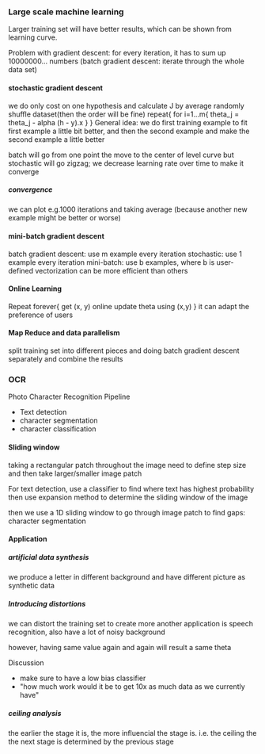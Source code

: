 ### Large scale machine learning 

Larger training set will have better results, which can be shown from learning curve. 

Problem with gradient descent: 
    for every iteration, it has to sum up 10000000... numbers (batch gradient descent: iterate through the whole data set)

#### stochastic gradient descent
we do only cost on one hypothesis and calculate J by average
randomly shuffle dataset(then the order will be fine)
repeat{
    for i=1...m{
        theta_j = theta_j - alpha (h - y).x
    }
}
General idea: we do first training example to fit first example a little bit better, and then the second example and make the second example a little better

batch will go from one point the move to the center of level curve
but stochastic will go zigzag; we decrease learning rate over time 
to make it converge

##### convergence 
we can plot e.g.1000 iterations and taking average
(because another new example might be better or worse)

#### mini-batch gradient descent 
batch gradient descent: use m example every iteration
stochastic: use 1 example every iteration 
mini-batch: use b examples, where b is user-defined
    vectorization can be more efficient than others

#### Online Learning
Repeat forever{
    get (x, y) online 
    update theta using (x,y)
}
it can adapt the preference of users 


#### Map Reduce and data parallelism 
split training set into different pieces and doing batch gradient descent separately and combine the results 



### OCR

Photo Character Recognition Pipeline
* Text detection
* character segmentation
* character classification 

#### Sliding window
taking a rectangular patch throughout the image
need to define step size and then take larger/smaller image patch 

For text detection, 
use a classifier to find where text has highest probability 
then use expansion method to determine the sliding window of the image

then we use a 1D sliding window to go through image patch to find gaps: character segmentation 

#### Application 
##### artificial data synthesis 
we produce a letter in different background and have different picture as synthetic data

##### Introducing distortions 
we can distort the training set to create more 
another application is speech recognition, also have a lot of noisy background 

however, having same value again and again will result a same theta

Discussion
* make sure to have a low bias classifier 
* "how much work would it be to get 10x as much data as we currently have" 


##### ceiling analysis 
the earlier the stage it is, the more influencial the stage is. 
i.e.
the ceiling the the next stage is determined by the previous stage

